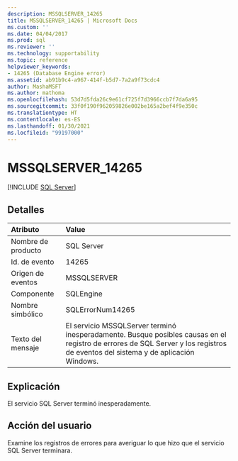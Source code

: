```yaml
---
description: MSSQLSERVER_14265
title: MSSQLSERVER_14265 | Microsoft Docs
ms.custom: ''
ms.date: 04/04/2017
ms.prod: sql
ms.reviewer: ''
ms.technology: supportability
ms.topic: reference
helpviewer_keywords:
- 14265 (Database Engine error)
ms.assetid: ab91b9c4-a967-414f-b5d7-7a2a9f73cdc4
author: MashaMSFT
ms.author: mathoma
ms.openlocfilehash: 53d7d5fda26c9e61cf725f7d3966ccb7f7da6a95
ms.sourcegitcommit: 33f0f190f962059826e002be165a2bef4f9e350c
ms.translationtype: HT
ms.contentlocale: es-ES
ms.lasthandoff: 01/30/2021
ms.locfileid: "99197000"
---
```

# <a name="mssqlserver_14265"></a>MSSQLSERVER_14265
 [!INCLUDE [SQL Server](../../includes/applies-to-version/sqlserver.md)]
  
## <a name="details"></a>Detalles  
  
| Atributo | Value |  
| :-------- | :---- |  
|Nombre de producto|SQL Server|  
|Id. de evento|14265|  
|Origen de eventos|MSSQLSERVER|  
|Componente|SQLEngine|  
|Nombre simbólico|SQLErrorNum14265|  
|Texto del mensaje|El servicio MSSQLServer terminó inesperadamente. Busque posibles causas en el registro de errores de SQL Server y los registros de eventos del sistema y de aplicación Windows.|  
  
## <a name="explanation"></a>Explicación  
El servicio SQL Server terminó inesperadamente.  
  
## <a name="user-action"></a>Acción del usuario  
Examine los registros de errores para averiguar lo que hizo que el servicio SQL Server terminara.  
  
